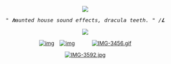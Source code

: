 <p align="center" width="100%"> <img src="https://komarev.com/ghpvc/?username=callthedoctor&label=✦&color=140f06">

<p align="center"> 
<tt><i>" 𝒉aunted house sound effects, dracula teeth. " /𝑳</i></tt>
<p align="center"> 


<p align="center" width="100%">
    <img src="https://i.postimg.cc/VNbcqZBN/IMG-3888.gif">
    
</p>


<div id="header" align="center">

[![img](https://files.catbox.moe/x01bg7.png)](https://rentry.co/brendanstevekemp)⠀
[![img](https://files.catbox.moe/142fs6.png)‎](https://spacedogs.atabook.org/)⠀⠀⠀⠀
[![IMG-3456.gif](https://files.catbox.moe/ss2k93.png)](https://pronouns.cc/@brendanstevekemp)


[![IMG-3592.jpg](https://i.postimg.cc/8Pxk304H/IMG-3592.jpg)](https://postimg.cc/7fMyJXpG)
